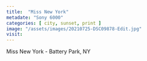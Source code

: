```yaml
---
title:  "Miss New York"
metadate: "Sony 6000"
categories: [ city, sunset, print ]
image: "/assets/images/20210725-DSC09878-Edit.jpg"
visit: 
---
```

Miss New York - Battery Park, NY